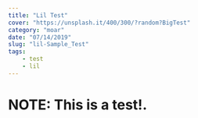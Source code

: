 ```yaml
---
title: "Lil Test"
cover: "https://unsplash.it/400/300/?random?BigTest"
category: "moar"
date: "07/14/2019"
slug: "lil-Sample_Test"
tags:
    - test
    - lil
---
```


# NOTE: This is a test!.

